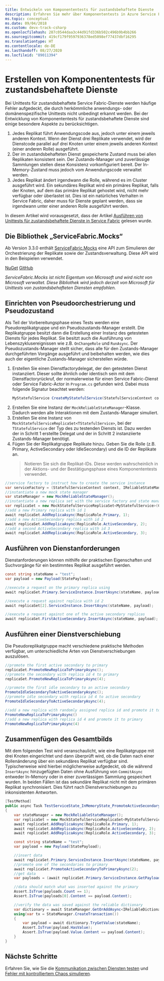 ```yaml
---
title: Entwickeln von Komponententests für zustandsbehaftete Dienste
description: Erfahren Sie mehr über Komponententests in Azure Service Fabric für zustandsbehaftete Dienste, und machen Sie sich mit Überlegungen vertraut, die Sie bei der Entwicklung berücksichtigen sollten.
ms.topic: conceptual
ms.date: 09/04/2018
ms.custom: devx-track-csharp
ms.openlocfilehash: 287c0544daa3c44d91fd336b502c496b9b4bb266
ms.sourcegitcommit: 419cf179f9597936378ed5098ef77437dbf16295
ms.translationtype: HT
ms.contentlocale: de-DE
ms.lasthandoff: 08/27/2020
ms.locfileid: "89011394"
---
```

# <a name="create-unit-tests-for-stateful-services"></a>Erstellen von Komponententests für zustandsbehaftete Dienste
Bei Unittests für zustandsbehaftete Service Fabric-Dienste werden häufige Fehler aufgedeckt, die durch herkömmliche anwendungs- oder domänenspezifische Unittests nicht unbedingt erkannt werden. Bei der Entwicklung von Komponententests für zustandsbehaftete Dienste sind einige besondere Aspekte zu berücksichtigen.

1. Jedes Replikat führt Anwendungscode aus, jedoch unter einem jeweils anderen Kontext. Wenn der Dienst drei Replikate verwendet, wird der Dienstcode parallel auf drei Knoten unter einem jeweils anderen Kontext (einer anderen Rolle) ausgeführt.
2. Der im zustandsbehafteten Dienst gespeicherte Zustand muss bei allen Replikaten konsistent sein. Der Zustands-Manager und zuverlässige Sammlungen stellen diese Konsistenz vorkonfiguriert bereit. Der In-Memory-Zustand muss jedoch vom Anwendungscode verwaltet werden.
3. Jedes Replikat ändert irgendwann die Rolle, während es im Cluster ausgeführt wird. Ein sekundäres Replikat wird ein primäres Replikat, falls der Knoten, auf dem das primäre Replikat gehostet wird, nicht mehr verfügbar oder überlastet ist. Dies ist ein natürliches Verhalten in Service Fabric, daher muss für Dienste geplant werden, dass sie irgendwann unter einer anderen Rolle ausgeführt werden.

In diesem Artikel wird vorausgesetzt, dass der Artikel [Ausführen von Unittests für zustandsbehaftete Dienste in Service Fabric](service-fabric-concepts-unit-testing.md) gelesen wurde.

## <a name="the-servicefabricmocks-library"></a>Die Bibliothek „ServiceFabric.Mocks“
Ab Version 3.3.0 enthält [ServiceFabric.Mocks](https://www.nuget.org/packages/ServiceFabric.Mocks/) eine API zum Simulieren der Orchestrierung der Replikate sowie der Zustandsverwaltung. Diese API wird in den Beispielen verwendet.

[NuGet](https://www.nuget.org/packages/ServiceFabric.Mocks/)
[GitHub](https://github.com/loekd/ServiceFabric.Mocks)

*ServiceFabric.Mocks ist nicht Eigentum von Microsoft und wird nicht von Microsoft verwaltet. Diese Bibliothek wird jedoch derzeit von Microsoft für Unittests von zustandsbehafteten Diensten empfohlen.*

## <a name="set-up-the-mock-orchestration-and-state"></a>Einrichten von Pseudoorchestrierung und Pseudozustand
Als Teil der Vorbereitungsphase eines Tests werden eine Pseudoreplikatgruppe und ein Pseudozustands-Manager erstellt. Die Replikatgruppe besitzt dann die Erstellung einer Instanz des getesteten Diensts für jedes Replikat. Sie besitzt auch die Ausführung von Lebenszyklusereignissen wie z.B. `OnChangeRole` und `RunAsync`. Der Pseudozustands-Manager stellt sicher, dass alle für den Zustands-Manager durchgeführten Vorgänge ausgeführt und beibehalten werden, wie dies auch der eigentliche Zustands-Manager sicherstellen würde.

1. Erstellen Sie einen Dienstfactorydelegat, der den getesteten Dienst instanziiert. Dieser sollte ähnlich oder identisch sein mit dem Dienstfactoryrückruf, der normalerweise für einen Service Fabric-Dienst oder Service Fabric-Actor in `Program.cs` gefunden wird. Dabei muss folgende Signatur beachtet werden:
   ```csharp
   MyStatefulService CreateMyStatefulService(StatefulServiceContext context, IReliableStateManagerReplica2 stateManager)
   ```
2. Erstellen Sie eine Instanz der `MockReliableStateManager`-Klasse. Dadurch werden alle Interaktionen mit dem Zustands-Manager simuliert.
3. Erstellen Sie eine Instanz von `MockStatefulServiceReplicaSet<TStatefulService>`, bei der `TStatefulService` der Typ des zu testenden Diensts ist. Dazu werden der in Schritt 1 erstellte Delegat und der in Schritt 2 instanziierte Zustands-Manager benötigt.
4. Fügen Sie der Replikatgruppe Replikate hinzu. Geben Sie die Rolle (z.B. Primary, ActiveSecondary oder IdleSecondary) und die ID der Replikate an.
   > Notieren Sie sich die Replikat-IDs. Diese werden wahrscheinlich in der Aktions- und der Bestätigungsphase eines Komponententests verwendet.

```csharp
//service factory to instruct how to create the service instance
var serviceFactory = (StatefulServiceContext context, IReliableStateManagerReplica2 stateManager) => new MyStatefulService(context, stateManager);
//instantiate a new mock state manager
var stateManager = new MockReliableStateManager();
//instantiate a new replica set with the service factory and state manager
var replicaSet = new MockStatefulServiceReplicaSet<MyStatefulService>(CreateStatefulService, stateManager);
//add a new Primary replica with id 1
await replicaSet.AddReplicaAsync(ReplicaRole.Primary, 1);
//add a new ActiveSecondary replica with id 2
await replicaSet.AddReplicaAsync(ReplicaRole.ActiveSecondary, 2);
//add a second ActiveSecondary replica with id 3
await replicaSet.AddReplicaAsync(ReplicaRole.ActiveSecondary, 3);
```

## <a name="execute-service-requests"></a>Ausführen von Dienstanforderungen
Dienstanforderungen können mithilfe der praktischen Eigenschaften und Suchvorgänge für ein bestimmtes Replikat ausgeführt werden.
```csharp
const string stateName = "test";
var payload = new Payload(StatePayload);

//execute a request on the primary replica using
await replicaSet.Primary.ServiceInstance.InsertAsync(stateName, payload);

//execute a request against replica with id 2
await replicaSet[2].ServiceInstance.InsertAsync(stateName, payload);

//execute a request against one of the active secondary replicas
await replicaSet.FirstActiveSecondary.InsertAsync(stateName, payload);
```

## <a name="execute-a-service-move"></a>Ausführen einer Dienstverschiebung
Die Pseudoreplikatgruppe macht verschiedene praktische Methoden verfügbar, um unterschiedliche Arten von Dienstverschiebungen auszulösen.
```csharp
//promote the first active secondary to primary
replicaSet.PromoteNewReplicaToPrimaryAsync();
//promote the secondary with replica id 4 to primary
replicaSet.PromoteNewReplicaToPrimaryAsync(4);

//promote the first idle secondary to an active secondary
PromoteIdleSecondaryToActiveSecondaryAsync();
//promote idle secondary with replica id 4 to active secondary
PromoteIdleSecondaryToActiveSecondaryAsync(4);

//add a new replica with randomly assigned replica id and promote it to primary
PromoteNewReplicaToPrimaryAsync()
//add a new replica with replica id 4 and promote it to primary
PromoteNewReplicaToPrimaryAsync(4)
```

## <a name="putting-it-all-together"></a>Zusammenfügen des Gesamtbilds
Mit dem folgenden Test wird veranschaulicht, wie eine Replikatgruppe mit drei Knoten eingerichtet und dann überprüft wird, ob die Daten nach einer Rollenänderung über ein sekundäres Replikat verfügbar sind. Typischerweise wird hierbei möglicherweise aufgedeckt, ob die während `InsertAsync` hinzugefügten Daten ohne Ausführung von `CommitAsync` entweder In-Memory oder in einer zuverlässigen Sammlung gespeichert wurden. In beiden Fällen ist das sekundäre Replikat nicht mit dem primären Replikat synchronisiert. Dies führt nach Dienstverschiebungen zu inkonsistenten Antworten.

```csharp
[TestMethod]
public async Task TestServiceState_InMemoryState_PromoteActiveSecondary()
{
    var stateManager = new MockReliableStateManager();
    var replicaSet = new MockStatefulServiceReplicaSet<MyStatefulService>(CreateStatefulService, stateManager);
    await replicaSet.AddReplicaAsync(ReplicaRole.Primary, 1);
    await replicaSet.AddReplicaAsync(ReplicaRole.ActiveSecondary, 2);
    await replicaSet.AddReplicaAsync(ReplicaRole.ActiveSecondary, 3);

    const string stateName = "test";
    var payload = new Payload(StatePayload);

    //insert data
    await replicaSet.Primary.ServiceInstance.InsertAsync(stateName, payload);
    //promote one of the secondaries to primary
    await replicaSet.PromoteActiveSecondaryToPrimaryAsync(2);
    //get data
    var payloads = (await replicaSet.Primary.ServiceInstance.GetPayloadsAsync()).ToList();

    //data should match what was inserted against the primary
    Assert.IsTrue(payloads.Count == 1);
    Assert.IsTrue(payloads[0].Content == payload.Content);

    //verify the data was saved against the reliable dictionary
    var dictionary = await StateManager.GetOrAddAsync<IReliableDictionary<string, Payload>>(MyStatefulService.StateManagerDictionaryKey);
    using(var tx = StateManager.CreateTransaction())
    {
        var payload = await dictionary.TryGetValue(stateName);
        Assert.IsTrue(payload.HasValue);
        Assert.IsTrue(payload.Value.Content == payload.Content);
    }
}
```

## <a name="next-steps"></a>Nächste Schritte
Erfahren Sie, wie Sie die [Kommunikation zwischen Diensten testen](service-fabric-testability-scenarios-service-communication.md) und [Fehler mit kontrolliertem Chaos simulieren](service-fabric-controlled-chaos.md).
